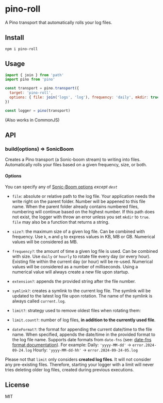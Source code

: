# pino-roll

A Pino transport that automatically rolls your log files.

## Install

```
npm i pino-roll
```

## Usage

```js
import { join } from 'path'
import pino from 'pino'

const transport = pino.transport({
  target: 'pino-roll',
  options: { file: join('logs', 'log'), frequency: 'daily', mkdir: true }
})

const logger = pino(transport)
```

(Also works in CommonJS)


## API

### build(options) => SonicBoom

Creates a Pino transport (a Sonic-boom stream) to writing into files.
Automatically rolls your files based on a given frequency, size, or both.

#### Options

You can specify any of [Sonic-Boom options](https://github.com/pinojs/sonic-boom#sonicboomopts) _except `dest`_

* `file`: absolute or relative path to the log file.
  Your application needs the write right on the parent folder.
  Number will be appened to this file name.
  When the parent folder already contains numbered files, numbering will continue based on the highest number.
  If this path does not exist, the logger with throw an error unless you set `mkdir` to `true`.
  `file` may also be a function that returns a string.

* `size?`: the maximum size of a given log file.
  Can be combined with frequency.
  Use `k`, `m` and `g` to express values in KB, MB or GB.
  Numerical values will be considered as MB.

* `frequency?`: the amount of time a given log file is used.
  Can be combined with size.
  Use `daily` or `hourly` to rotate file every day (or every hour).
  Existing file within the current day (or hour) will be re-used.
  Numerical values will be considered as a number of milliseconds.
  Using a numerical value will always create a new file upon startup.

* `extension?`: appends the provided string after the file number.

* `symlink?`: creates a symlink to the current log file.
  The symlink will be updated to the latest log file upon rotation.
  The name of the symlink is always called `current.log`.

* `limit?`: strategy used to remove oldest files when rotating them:

* `limit.count?`: number of log files, **in addition to the currently used file**.

* `dateFormat?`: the format for appending the current date/time to the file name.
  When specified, appends the date/time in the provided format to the log file name.
  Supports date formats from `date-fns` (see: [date-fns format documentation](https://date-fns.org/v4.1.0/docs/format)).
  For example:
    Daily: `'yyyy-MM-dd'` → `error.2024-09-24.log`
    Hourly: `'yyyy-MM-dd-hh'` → `error.2024-09-24-05.log`

Please not that `limit` only considers **created log files**. It will not consider any pre-existing files.
Therefore, starting your logger with a limit will never tries deleting older log files, created during previous executions.

## License

MIT
